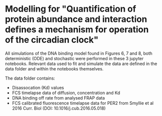 # Modelling for "Quantification of protein abundance and interaction defines a mechanism for operation of the circadian clock"

All simulations of the DNA binding model found in Figures 6, 7 and 8, both deterministic (ODE) and stochastic were performed in these 3 jupyter notebooks. Relevant data used to fit and simulate the data are defined in the data folder and within the notebooks themselves.

The data folder contains:
- Disassocation (Kd) values
- FCS timelapse data of diffusion, concentration and Kd
- DNA binding off rate from analysed FRAP data
- FCS calibrated fluorescence timelapse data for PER2 from Smyllie et al 2016 Curr. Biol (DOI: 10.1016/j.cub.2016.05.018)
